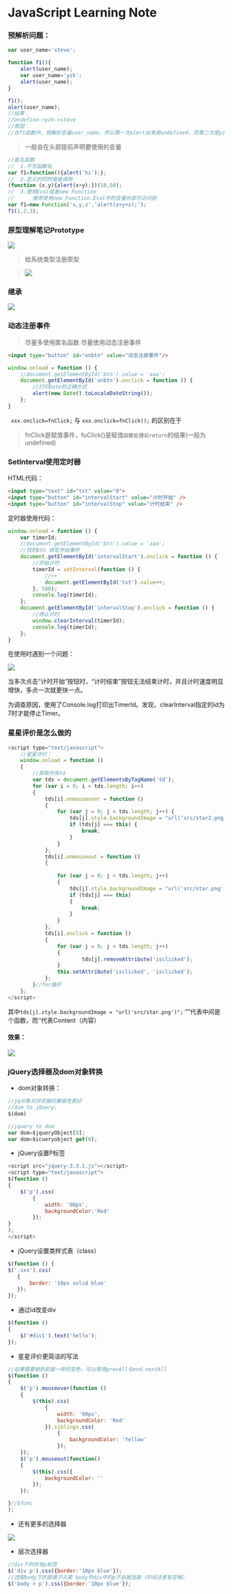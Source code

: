 # JavaScript Learning Note

### 预解析问题：
```javascript
var user_name='steve';

function f1(){
    alert(user_name);
    var user_name='yzk';
    alert(user_name);
}

f1();
alert(user_name);
//结果：
//Undefine->yzk->steve
//原因：
//在f1函数中，预解析变量user_name，所以第一次alert出来是undefined，而第二次是yzk。第三次alert出来的是当前块的user_name，所以是steve
```
> 一般会在头部提前声明要使用的变量

```javascript
//匿名函数
//  1.不写函数名
var f1=function(){alert('hi');};
//  2.定义的同时直接调用
(function (x,y){alert(x+y);})(10,50);
//  3.使用Eval或者new Function
//      推荐使用new Function.Eval中的变量外部可访问到
var f1=new Function('x,y,z','alert(x+y+z);');
f1(1,2,3);
```

### 原型理解笔记Prototype

![](./NotePics/prototypeNote1.png)

> 给系统类型注册原型

> ![](./NotePics/stringPrototype.png)

### 继承

![](./NotePics/pt2.png)

### 动态注册事件

> 尽量多使用匿名函数
> 尽量使用动态注册事件

```html
<input type="button" id="onbtn" value="动态注册事件"/>
```

```javascript
window.onload = function () {
    //document.getElementById('btn').value = 'aaa';
    document.getElementById('onbtn').onclick = function () {
        //打印Date的正确方式
        alert(new Date().toLocaleDateString());
    };
}
```
``` xxx.onclick=fnClick;``` 与 ```xxx.onclick=fnClick();``` 的区别在于
> fnClick是赋值事件，fuClick()是赋值```函数处理后return```的结果(一般为undefined)

### SetInterval使用定时器

HTML代码：
```html
<input type="text" id="txt" value="0">
<input type="button" id="intervalStart" value="计时开始" />
<input type="button" id="intervalStop" value="计时结束" />
```

定时器使用代码：
```js
window.onload = function () {
    var timerId;
    //document.getElementById('btn').value = 'aaa';
    //找到btn 绑定开始事件
    document.getElementById('intervalStart').onclick = function () {
        //开始计时
        timerId = setInterval(function () {
            //++
            document.getElementById('txt').value++;
        }, 500);
        console.log(timerId);
    };
    document.getElementById('intervalStop').onclick = function () {
        //停止计时
        window.clearInterval(timerId);
        console.log(timerId);
    };
}
```

在使用时遇到一个问题：

![](./NotePics/errorStop.png)

当多次点击“计时开始”按钮时，“计时结束”按钮无法结束计时，并且计时速度明显增快，多点一次就更快一点。

为调查原因，使用了Console.log打印出TimerId。发现，clearInterval指定的id为7时才能停止Timer。



### 星星评价是怎么做的

```javascript
<script type="text/javascript">
    //星星评价：
    window.onload = function ()
    {
        //获取所有td
        var tds = document.getElementsByTagName('td');
        for (var i = 0; i < tds.length; i++) 
        {
            tds[i].onmouseover = function () 
            {
                for (var j = 0; j < tds.length; j++) {
                    tds[j].style.backgroundImage = "url('src/star2.png')";
                    if (tds[j] === this) {
                        break;
                    }
                }
            };
            tds[i].onmouseout = function ()
            {
                
                for (var j = 0; j < tds.length; j++)
                {
                    tds[j].style.backgroundImage = "url('src/star.png')";
                    if (tds[j] === this)
                    {
                        break;
                    }
                }
            };
            tds[i].onclick = function ()
            {
                for (var j = 0; j < tds.length; j++)
                {
                        tds[j].removeAttribute('isclicked');
                }
                this.setAttribute('isclicked', 'isclicked');
            };
        }//for循环
    };
</script>
```

其中```tds[j].style.backgroundImage = "url('src/star.png')";``` “”代表中间是个函数，而‘’代表Content（内容）

#### 效果：

![](./NotePics/评价.gif)


### jQuery选择器及dom对象转换

* dom对象转换：

```js
//jq对象对浏览器的兼容性更好
//dom to jQuery:
$(dom)

//jquery to dom
var dom=$jqueryObject[0];
var dom=$icueryobject get(0);
```

* jQuery设置P标签
```js
<script src="jquery-3.3.1.js"></script>
<script type="text/javascript">
$(function () 
{
    $('p').css(
        {
            width: '90px',
            backgroundColor:'Red'
        });
}
);
</script>
```

* jQuery设置类样式表（class）
 ```js
 $(function () {
$('.xxx').css(
    {
        border: '10px solid blue'
    });
});
```
* 通过id改变div
```js
$(function () 
{
    $('#div1').text('hello');
});
```

* 星星评价更简洁的写法

```js
//如果需要做到前面一样的变色，可以使用prevAll与end.nextAll
$(function () 
{
    $('p').mouseover(function () 
    {
        $(this).css(
            {
                width: '90px',
                backgroundColor: 'Red'
            }).siblings.css(
                {
                    backgroundColor: 'Yellow'
                });
    });
    $('p').mouseout(function()
    {
        $(this).css({
            backgroundColor: ''
        });
    });

}//$func
);
```
* 还有更多的选择器

![](./NotePics/jq选择器.png)

* 层次选择器

```js
//div下的所有p标签
$('div p').css({border:'10px blue'});
//选取body下的直接子元素 body中div中的p不会被选取（中间注意有空格）
$('body > p').css({border:'10px blue'});

```
